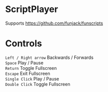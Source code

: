 # ScriptPlayer

Supports https://github.com/funjack/funscripts

# Controls

`Left / Right arrow` Backwards / Forwards  
`Space` Play / Pause  
`Return` Toggle Fullscreen  
`Escape` Exit Fullscreen  
`Single Click` Play / Pause  
`Double Click` Toggle Fullscreen  
